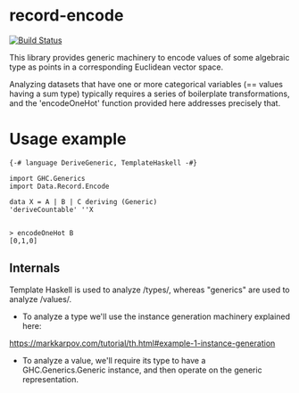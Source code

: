 # record-encode

[![Build Status](https://travis-ci.org/ocramz/record-encode.png)](https://travis-ci.org/ocramz/record-encode)

This library provides generic machinery to encode values of some algebraic type as points in a corresponding Euclidean vector space.

Analyzing datasets that have one or more categorical variables (== values having a sum type) typically requires a series of boilerplate transformations, and the 'encodeOneHot' function provided here addresses precisely that.

# Usage example

    {-# language DeriveGeneric, TemplateHaskell -#}

    import GHC.Generics
    import Data.Record.Encode

    data X = A | B | C deriving (Generic)
    'deriveCountable' ''X


    > encodeOneHot B
    [0,1,0]



## Internals

Template Haskell is used to analyze /types/, whereas "generics" are used to analyze /values/.

* To analyze a type we'll use the instance generation machinery explained here:

https://markkarpov.com/tutorial/th.html#example-1-instance-generation

* To analyze a value, we'll require its type to have a GHC.Generics.Generic instance, and then operate on the generic representation.